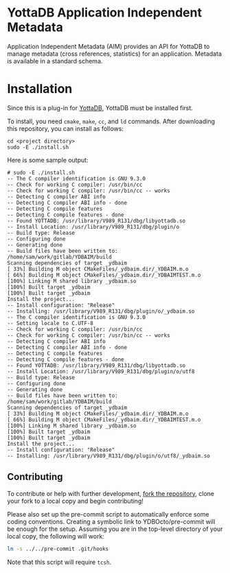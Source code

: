 # YottaDB Application Independent Metadata
Application Independent Metadata (AIM) provides an API for YottaDB to manage
metadata (cross references, statistics) for an application. Metadata is
available in a standard schema.

# Installation
Since this is a plug-in for [YottaDB](https://gitlab.com/YottaDB/DB/YDB),
YottaDB must be installed first.

To install, you need `cmake`, `make`, `cc`, and `ld` commands. After
downloading this repository, you can install as follows:

```
cd <project directory>
sudo -E ./install.sh
```

Here is some sample output:
```
# sudo -E ./install.sh
-- The C compiler identification is GNU 9.3.0
-- Check for working C compiler: /usr/bin/cc
-- Check for working C compiler: /usr/bin/cc -- works
-- Detecting C compiler ABI info
-- Detecting C compiler ABI info - done
-- Detecting C compile features
-- Detecting C compile features - done
-- Found YOTTADB: /usr/library/V989_R131/dbg/libyottadb.so
-- Install Location: /usr/library/V989_R131/dbg/plugin/o
-- Build type: Release
-- Configuring done
-- Generating done
-- Build files have been written to: /home/sam/work/gitlab/YDBAIM/build
Scanning dependencies of target _ydbaim
[ 33%] Building M object CMakeFiles/_ydbaim.dir/_YDBAIM.m.o
[ 66%] Building M object CMakeFiles/_ydbaim.dir/_YDBAIMTEST.m.o
[100%] Linking M shared library _ydbaim.so
[100%] Built target _ydbaim
[100%] Built target _ydbaim
Install the project...
-- Install configuration: "Release"
-- Installing: /usr/library/V989_R131/dbg/plugin/o/_ydbaim.so
-- The C compiler identification is GNU 9.3.0
-- Setting locale to C.UTF-8
-- Check for working C compiler: /usr/bin/cc
-- Check for working C compiler: /usr/bin/cc -- works
-- Detecting C compiler ABI info
-- Detecting C compiler ABI info - done
-- Detecting C compile features
-- Detecting C compile features - done
-- Found YOTTADB: /usr/library/V989_R131/dbg/libyottadb.so
-- Install Location: /usr/library/V989_R131/dbg/plugin/o/utf8
-- Build type: Release
-- Configuring done
-- Generating done
-- Build files have been written to: /home/sam/work/gitlab/YDBAIM/build
Scanning dependencies of target _ydbaim
[ 33%] Building M object CMakeFiles/_ydbaim.dir/_YDBAIM.m.o
[ 66%] Building M object CMakeFiles/_ydbaim.dir/_YDBAIMTEST.m.o
[100%] Linking M shared library _ydbaim.so
[100%] Built target _ydbaim
[100%] Built target _ydbaim
Install the project...
-- Install configuration: "Release"
-- Installing: /usr/library/V989_R131/dbg/plugin/o/utf8/_ydbaim.so
```

## Contributing
To contribute or help with further development, [fork the repository](https://docs.gitlab.com/ee/gitlab-basics/fork-project.html), clone your fork to a local copy and begin contributing!

Please also set up the pre-commit script to automatically enforce some coding conventions. Creating a symbolic link to YDBOcto/pre-commit will be enough for the setup. Assuming you are in the top-level directory of your local copy, the following will work:

```sh
ln -s ../../pre-commit .git/hooks
```

Note that this script will require `tcsh`.
